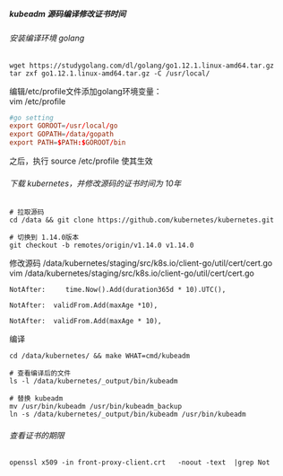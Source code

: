 ##### kubeadm 源码编译修改证书时间
###### 安装编译环境 golang
```shell
wget https://studygolang.com/dl/golang/go1.12.1.linux-amd64.tar.gz
tar zxf go1.12.1.linux-amd64.tar.gz -C /usr/local/
```

编辑/etc/profile文件添加golang环境变量：    
vim /etc/profile
```conf
#go setting
export GOROOT=/usr/local/go
export GOPATH=/data/gopath
export PATH=$PATH:$GOROOT/bin
```

之后，执行 source /etc/profile 使其生效


###### 下载 kubernetes，并修改源码的证书时间为 10年
```shell
# 拉取源码
cd /data && git clone https://github.com/kubernetes/kubernetes.git

# 切换到 1.14.0版本
git checkout -b remotes/origin/v1.14.0 v1.14.0
```

修改源码   /data/kubernetes/staging/src/k8s.io/client-go/util/cert/cert.go      
vim  /data/kubernetes/staging/src/k8s.io/client-go/util/cert/cert.go
```golang
NotAfter:     time.Now().Add(duration365d * 10).UTC(),

NotAfter:  validFrom.Add(maxAge *10),

NotAfter:  validFrom.Add(maxAge * 10),
```

编译
```shell
cd /data/kubernetes/ && make WHAT=cmd/kubeadm

# 查看编译后的文件
ls -l /data/kubernetes/_output/bin/kubeadm

# 替换 kubeadm
mv /usr/bin/kubeadm /usr/bin/kubeadm_backup
ln -s /data/kubernetes/_output/bin/kubeadm /usr/bin/kubeadm
```

###### 查看证书的期限
```shell
openssl x509 -in front-proxy-client.crt   -noout -text  |grep Not
```
